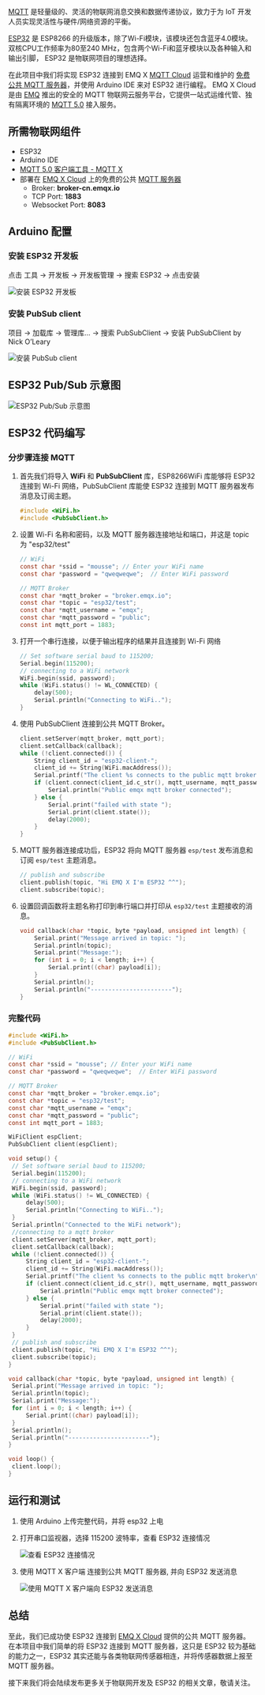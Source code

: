 [MQTT](https://www.emqx.com/zh/mqtt) 是轻量级的、灵活的物联网消息交换和数据传递协议，致力于为 IoT 开发人员实现灵活性与硬件/网络资源的平衡。

[ESP32](https://www.espressif.com/zh-hans/products/socs/esp32)  是 ESP8266 的升级版本，除了Wi-Fi模块，该模块还包含蓝牙4.0模块。双核CPU工作频率为80至240 MHz，包含两个Wi-Fi和蓝牙模块以及各种输入和输出引脚， ESP32 是物联网项目的理想选择。

在此项目中我们将实现 ESP32 连接到 EMQ X [MQTT Cloud](https://cloud.emqx.cn) 运营和维护的 [免费公共 MQTT 服务器](https://www.emqx.com/zh/mqtt/public-mqtt5-broker)，并使用 Arduino IDE 来对 ESP32 进行编程。 EMQ X Cloud 是由 [EMQ](https://www.emqx.com/zh) 推出的安全的 MQTT 物联网云服务平台，它提供一站式运维代管、独有隔离环境的 [MQTT 5.0](https://www.emqx.com/zh/mqtt/mqtt5) 接入服务。


## 所需物联网组件

* ESP32
* Arduino IDE
* [MQTT 5.0 客户端工具 - MQTT X](https://mqttx.app/cn/)
* 部署在 [EMQ X Cloud](https://cloud.emqx.cn) 上的免费的公共 [MQTT 服务器](https://www.emqx.io/zh)
  - Broker: **broker-cn.emqx.io**
  - TCP Port: **1883**
  - Websocket Port: **8083**


## Arduino 配置

### 安装 ESP32 开发板

点击 工具 -> 开发板 -> 开发板管理 -> 搜索 ESP32 -> 点击安装

![安装 ESP32 开发板](https://static.emqx.net/images/082b895a83d44063af2da5161e1916d2.png)

### 安装 PubSub client

项目 -> 加载库 -> 管理库... -> 搜索 PubSubClient -> 安装 PubSubClient by Nick O’Leary

![安装 PubSub client](https://static.emqx.net/images/99a1b042e8e54fb487752cf1f0dff75e.png)



## ESP32 Pub/Sub 示意图

![ESP32 Pub/Sub 示意图](https://static.emqx.net/images/d6265585d6257fc02c722fe45888bdac.png)

## ESP32 代码编写

### 分步骤连接 MQTT

1. 首先我们将导入 **WiFi** 和 **PubSubClient** 库，ESP8266WiFi  库能够将 ESP32 连接到 Wi-Fi 网络，PubSubClient  库能使 ESP32  连接到 MQTT 服务器发布消息及订阅主题。

   ```c
   #include <WiFi.h>
   #include <PubSubClient.h>
   ```

2. 设置 Wi-Fi 名称和密码，以及 MQTT 服务器连接地址和端口，并这是 topic 为 "esp32/test"

   ```c
   // WiFi
   const char *ssid = "mousse"; // Enter your WiFi name
   const char *password = "qweqweqwe";  // Enter WiFi password
   
   // MQTT Broker
   const char *mqtt_broker = "broker.emqx.io";
   const char *topic = "esp32/test";
   const char *mqtt_username = "emqx";
   const char *mqtt_password = "public";
   const int mqtt_port = 1883;
   ```

3. 打开一个串行连接，以便于输出程序的结果并且连接到 Wi-Fi 网络

   ```c
   // Set software serial baud to 115200;
   Serial.begin(115200);
   // connecting to a WiFi network
   WiFi.begin(ssid, password);
   while (WiFi.status() != WL_CONNECTED) {
       delay(500);
       Serial.println("Connecting to WiFi..");
   }
   ```

4. 使用 PubSubClient 连接到公共 MQTT Broker。

   ```c
   client.setServer(mqtt_broker, mqtt_port);
   client.setCallback(callback);
   while (!client.connected()) {
       String client_id = "esp32-client-";
       client_id += String(WiFi.macAddress());
       Serial.printf("The client %s connects to the public mqtt broker\n", client_id.c_str());
       if (client.connect(client_id.c_str(), mqtt_username, mqtt_password)) {
           Serial.println("Public emqx mqtt broker connected");
       } else {
           Serial.print("failed with state ");
           Serial.print(client.state());
           delay(2000);
       }
   }
   ```

5. MQTT 服务器连接成功后，ESP32 将向 MQTT 服务器 `esp/test` 发布消息和订阅 `esp/test` 主题消息。

   ```c
   // publish and subscribe
   client.publish(topic, "Hi EMQ X I'm ESP32 ^^");
   client.subscribe(topic);
   ```

6. 设置回调函数将主题名称打印到串行端口并打印从 `esp32/test` 主题接收的消息。

   ```c
   void callback(char *topic, byte *payload, unsigned int length) {
       Serial.print("Message arrived in topic: ");
       Serial.println(topic);
       Serial.print("Message:");
       for (int i = 0; i < length; i++) {
           Serial.print((char) payload[i]);
       }
       Serial.println();
       Serial.println("-----------------------");
   }
   ```

### 完整代码

```c
#include <WiFi.h>
#include <PubSubClient.h>

// WiFi
const char *ssid = "mousse"; // Enter your WiFi name
const char *password = "qweqweqwe";  // Enter WiFi password

// MQTT Broker
const char *mqtt_broker = "broker.emqx.io";
const char *topic = "esp32/test";
const char *mqtt_username = "emqx";
const char *mqtt_password = "public";
const int mqtt_port = 1883;

WiFiClient espClient;
PubSubClient client(espClient);

void setup() {
 // Set software serial baud to 115200;
 Serial.begin(115200);
 // connecting to a WiFi network
 WiFi.begin(ssid, password);
 while (WiFi.status() != WL_CONNECTED) {
     delay(500);
     Serial.println("Connecting to WiFi..");
 }
 Serial.println("Connected to the WiFi network");
 //connecting to a mqtt broker
 client.setServer(mqtt_broker, mqtt_port);
 client.setCallback(callback);
 while (!client.connected()) {
     String client_id = "esp32-client-";
     client_id += String(WiFi.macAddress());
     Serial.printf("The client %s connects to the public mqtt broker\n", client_id.c_str());
     if (client.connect(client_id.c_str(), mqtt_username, mqtt_password)) {
         Serial.println("Public emqx mqtt broker connected");
     } else {
         Serial.print("failed with state ");
         Serial.print(client.state());
         delay(2000);
     }
 }
 // publish and subscribe
 client.publish(topic, "Hi EMQ X I'm ESP32 ^^");
 client.subscribe(topic);
}

void callback(char *topic, byte *payload, unsigned int length) {
 Serial.print("Message arrived in topic: ");
 Serial.println(topic);
 Serial.print("Message:");
 for (int i = 0; i < length; i++) {
     Serial.print((char) payload[i]);
 }
 Serial.println();
 Serial.println("-----------------------");
}

void loop() {
 client.loop();
}
```


## 运行和测试

1. 使用 Arduino 上传完整代码，并将 esp32 上电

2. 打开串口监视器，选择 115200 波特率，查看 ESP32 连接情况

	![查看 ESP32 连接情况](https://static.emqx.net/images/f8cb5792593d29b5b29b0feacd03a26c.png)

3. 使用 MQTT X 客户端 连接到公共 MQTT 服务器, 并向 ESP32 发送消息

	![使用 MQTT X 客户端向 ESP32 发送消息](https://static.emqx.net/images/2dc50309dbba7bdc8a65ec9b4b082b8c.png)


## 总结

至此，我们已成功使 ESP32 连接到 [EMQ X Cloud](https://cloud.emqx.cn) 提供的公共 MQTT 服务器。 在本项目中我们简单的将 ESP32 连接到 MQTT 服务器，这只是 ESP32 较为基础的能力之一，ESP32 其实还能与各类物联网传感器相连，并将传感器数据上报至 MQTT 服务器。

接下来我们将会陆续发布更多关于物联网开发及 ESP32 的相关文章，敬请关注。

